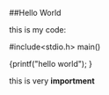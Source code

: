 ##Hello World

this is my code:

#include<stdio.h>
main()

{printf("hello world");
}

this is very __importment__
